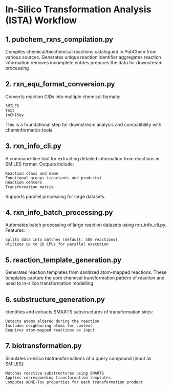 # In-Silico Transformation Analysis (ISTA) Workflow

## 1. pubchem_rxns_compilation.py

Compiles chemical/biochemical reactions catalogued in PubChem from various sources.
Generates unique reaction identifier
aggregates reaction information
removes incomplete entries
prepares the data for downstream processing

## 2. rxn_equ_format_conversion.py

Converts reaction CIDs into multiple chemical formats:

    SMILES
    Text
    InChIKey

This is a foundational step for downstream analysis and compatibility with cheminformatics tools.

## 3. rxn_info_cli.py

A command-line tool for extracting detailed information from reactions in SMILES format. Outputs include:

    Reaction class and name
    Functional groups (reactants and products)
    Reaction centers
    Transformation matrix

Supports parallel processing for large datasets.

## 4. rxn_info_batch_processing.py

Automates batch processing of large reaction datasets using rxn_info_cli.py. Features:

    Splits data into batches (default: 500 reactions)
    Utilizes up to 16 CPUs for parallel execution

## 5. reaction_template_generation.py

Generates reaction templates from sanitized atom-mapped reactions. These templates capture the core chemical transformation pattern of reaction and used to in-silico transformation modelling

## 6. substructure_generation.py

Identifies and extracts SMARTS substructures of transformation sites:

    Detects atoms altered during the reaction
    Includes neighboring atoms for context
    Requires atom-mapped reactions as input

## 7. biotransformation.py

Simulates in-silico biotransformations of a query compound (input as SMILES):

    Matches reactive substructures using SMARTS
    Applies corresponding transformation templates
    Computes ADME-Tox properties for each transformation product

